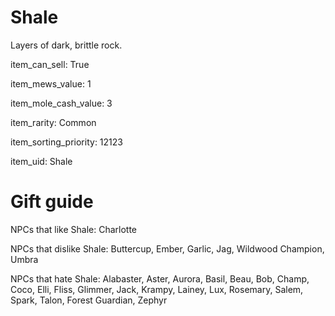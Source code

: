 # Shale

Layers of dark, brittle rock.

item_can_sell: True

item_mews_value: 1

item_mole_cash_value: 3

item_rarity: Common

item_sorting_priority: 12123

item_uid: Shale

# Gift guide

NPCs that like Shale: Charlotte

NPCs that dislike Shale: Buttercup, Ember, Garlic, Jag, Wildwood Champion, Umbra

NPCs that hate Shale: Alabaster, Aster, Aurora, Basil, Beau, Bob, Champ, Coco, Elli, Fliss, Glimmer, Jack, Krampy, Lainey, Lux, Rosemary, Salem, Spark, Talon, Forest Guardian, Zephyr